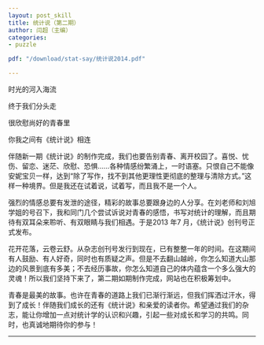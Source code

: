 ```yaml
---
layout: post_skill  
title: 统计说（第二期）
author: 闫超（主编）
categories:
- puzzle

pdf: "/download/stat-say/统计说2014.pdf" 

---
```


时光的河入海流

终于我们分头走

很欣慰尚好的青春里

你我之间有《统计说》相连

伴随新一期《统计说》的制作完成，我们也要告别青春、离开校园了。喜悦、忧伤、留恋、迷茫、欣慰、恐惧……各种情感纷繁涌上，一时语塞。只恨自己不能像安妮宝贝一样，达到“除了写作，找不到其他更理性更彻底的整理与清除方式。”这样一种境界。但是我还在试着说，试着写，而且我不是一个人。

强烈的情感总要有发泄的途径，精彩的故事总要跟身边的人分享。在刘老师和刘旭学姐的号召下，我和同门几个尝试诉说对青春的感悟，书写对统计的理解，而且期待有双耳朵来聆听、有双眼睛与我们相遇。于是2013 年7 月，《统计说》创刊号正式发布。

花开花落，云卷云舒。从杂志创刊号发行到现在，已有整整一年的时间。在这期间有人鼓励、有人好奇，同时也有质疑之声。但是不去翻山越岭，你怎么知道大山那边的风景到底有多美；不去经历事故，你怎么知道自己的体内蕴含一个多么强大的灵魂！所以我们坚持下来了，第二期如期制作完成，网站也在积极筹划中。

青春是最美的故事。也许在青春的道路上我们已渐行渐远，但我们挥洒过汗水，得到了成长！伴随我们成长的还有《统计说》和亲爱的读者你。希望通过我们的杂志，能让你增加一点对统计学的认识和兴趣，引起一些对成长和学习的共鸣。同时，也真诚地期待你的参与！

---



